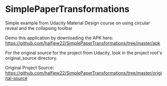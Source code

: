 # SimplePaperTransformations
Simple example from Udacity Material Design course on using circular reveal and the collapsing toolbar

Demo this application by downloading the APK here: https://github.com/halfjew22/SimplePaperTransformations/tree/master/apk

For the original source for the project from Udacity, look in the project root's original_source directory.

Original Project Source: https://github.com/halfjew22/SimplePaperTransformations/tree/master/original-source
